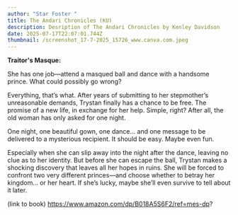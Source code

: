 ```yaml
---
author: "Star Foster "
title: The Andari Chronicles (KU)
description: Desription of The Andari Chronicles by Kenley Davidson
date: 2025-07-17T22:07:01.744Z
thumbnail: /screenshot_17-7-2025_15726_www.canva.com.jpeg
---
```

**T﻿raitor's Masque:**

She has one job—attend a masqued ball and dance with a handsome prince. What could possibly go wrong?

Everything, that’s what. After years of submitting to her stepmother’s unreasonable demands, Trystan finally has a chance to be free. The promise of a new life, in exchange for her help. Simple, right? After all, the old woman has only asked for one night.

One night, one beautiful gown, one dance… and one message to be delivered to a mysterious recipient. It should be easy. Maybe even fun.

Especially when she can slip away into the night after the dance, leaving no clue as to her identity. But before she can escape the ball, Trystan makes a shocking discovery that leaves all her hopes in ruins. She will be forced to confront two very different princes—and choose whether to betray her kingdom… or her heart. If she’s lucky, maybe she’ll even survive to tell about it later.



(﻿link to book) https://www.amazon.com/dp/B018A5S6F2/ref=mes-dp?